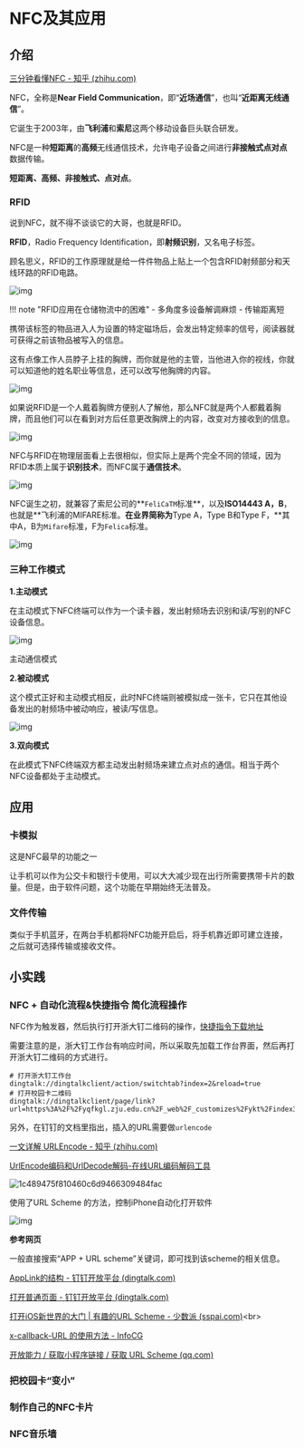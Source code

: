 # NFC及其应用

## 介绍

[三分钟看懂NFC - 知乎 (zhihu.com)](https://zhuanlan.zhihu.com/p/43135025)

NFC，全称是**Near Field Communication**，即“**近场通信**”，也叫“**近距离无线通信**”。

它诞生于2003年，由**飞利浦**和**索尼**这两个移动设备巨头联合研发。



NFC是一种**短距离**的**高频**无线通信技术，允许电子设备之间进行**非接触式点对点**数据传输。

**短距离、高频、非接触式、点对点**。

### RFID

说到NFC，就不得不谈谈它的大哥，也就是RFID。



**RFID**，Radio Frequency Identification，即**射频识别**，又名电子标签。

顾名思义，RFID的工作原理就是给一件件物品上贴上一个包含RFID射频部分和天线环路的RFID电路。





![img](https://philfan-pic.oss-cn-beijing.aliyuncs.com/img/v2-aa539569eb2e245756c3b381f459b357_1440w.webp)


!!! note "RFID应用在仓储物流中的困难"
    - 多角度多设备解调麻烦
    - 传输距离短

携带该标签的物品进入人为设置的特定磁场后，会发出特定频率的信号，阅读器就可获得之前该物品被写入的信息。

这有点像工作人员脖子上挂的胸牌，而你就是他的主管，当他进入你的视线，你就可以知道他的姓名职业等信息，还可以改写他胸牌的内容。

![img](https://philfan-pic.oss-cn-beijing.aliyuncs.com/img/v2-66f09419c29d831c51389f0503588ffc_1440w.webp)

如果说RFID是一个人戴着胸牌方便别人了解他，那么NFC就是两个人都戴着胸牌，而且他们可以在看到对方后任意更改胸牌上的内容，改变对方接收到的信息。

![img](https://philfan-pic.oss-cn-beijing.aliyuncs.com/img/v2-909bbfcd833d77986097b14819c3f42f_1440w.webp)

NFC与RFID在物理层面看上去很相似，但实际上是两个完全不同的领域，因为RFID本质上属于**识别技术**，而NFC属于**通信技术**。

![img](https://philfan-pic.oss-cn-beijing.aliyuncs.com/img/v2-68b289f254b8d6ea9009e018370b7edc_1440w.webp)

NFC诞生之初，就兼容了索尼公司的**`FeliCaTM`标准**，以及**ISO14443 A，B**，也就是**飞利浦的MIFARE标准。**在业界简称为**Type A，Type B和Type F，**其中A，B为`Mifare`标准，F为`Felica`标准。

![img](https://philfan-pic.oss-cn-beijing.aliyuncs.com/img/v2-9c54e744634ceeae61c447d2800bd297_1440w.webp)





###  三种工作模式

**1.主动模式**

在主动模式下NFC终端可以作为一个读卡器，发出射频场去识别和读/写别的NFC设备信息。

![img](https://philfan-pic.oss-cn-beijing.aliyuncs.com/img/v2-42b01c8d4bf27423450d09c6ebc28a5e_1440w.webp)

主动通信模式

**2.被动模式**

这个模式正好和主动模式相反，此时NFC终端则被模拟成一张卡，它只在其他设备发出的射频场中被动响应，被读/写信息。

![img](https://philfan-pic.oss-cn-beijing.aliyuncs.com/img/v2-f0e1d813851749d6547449f7553fcaea_1440w.webp)

**3.双向模式**

在此模式下NFC终端双方都主动发出射频场来建立点对点的通信。相当于两个NFC设备都处于主动模式。

## 应用

### 卡模拟

这是NFC最早的功能之一

让手机可以作为公交卡和银行卡使用，可以大大减少现在出行所需要携带卡片的数量。但是，由于软件问题，这个功能在早期始终无法普及。

### **文件传输**

类似于手机蓝牙，在两台手机都将NFC功能开启后，将手机靠近即可建立连接，之后就可选择传输或接收文件。



## 小实践



### NFC + 自动化流程&快捷指令 简化流程操作

NFC作为触发器，然后执行打开浙大钉二维码的操作，[快捷指令下载地址](https://www.icloud.com/shortcuts/38a3b78d869447e194c92a13d27eee20)

需要注意的是，浙大钉工作台有响应时间，所以采取先加载工作台界面，然后再打开浙大钉二维码的方式进行。

```url
# 打开浙大钉工作台
dingtalk://dingtalkclient/action/switchtab?index=2&reload=true
# 打开校园卡二维码
dingtalk://dingtalkclient/page/link?url=https%3A%2F%2Fyqfkgl.zju.edu.cn%2F_web%2F_customizes%2Fykt%2Findex3.jsp
```

另外，在钉钉的文档里指出，插入的URL需要做`urlencode`

[一文详解 URLEncode - 知乎 (zhihu.com)](https://zhuanlan.zhihu.com/p/557035152)<br>

[UrlEncode编码和UrlDecode解码-在线URL编码解码工具](http://www.urlencode.com.cn/)<br>

![1c489475f810460c6d9466309484fac](https://philfan-pic.oss-cn-beijing.aliyuncs.com/img/1c489475f810460c6d9466309484fac.jpg)

使用了URL Scheme 的方法，控制iPhone自动化打开软件

![img](https://philfan-pic.oss-cn-beijing.aliyuncs.com/img/175f446d-e2a5-4f60-92bb-2588cd6406ba.png)

**参考网页**

一般直接搜索“APP + URL scheme”关键词，即可找到该scheme的相关信息。

[AppLink的结构 - 钉钉开放平台 (dingtalk.com)](https://open.dingtalk.com/document/isvapp/applink-structure)<br>

[打开普通页面 - 钉钉开放平台 (dingtalk.com)](https://open.dingtalk.com/document/isvapp/applink-open-normal-page)<br>

[打开iOS新世界的大门 | 有趣的URL Scheme - 少数派 (sspai.com)](https://sspai.com/post/81278#!)<br>

[x-callback-URL 的使用方法 - InfoCG](https://www.infocg.cn/jishufenxiang/155012.html)<br>

[开放能力 / 获取小程序链接 / 获取 URL Scheme (qq.com)](https://developers.weixin.qq.com/miniprogram/dev/framework/open-ability/url-scheme.html)


### 把校园卡“变小”



### 制作自己的NFC卡片

### NFC音乐墙

